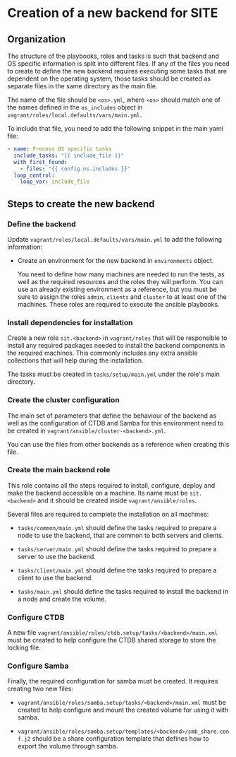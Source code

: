 # Creation of a new backend for SITE

## Organization

The structure of the playbooks, roles and tasks is such that backend and OS
specific information is split into different files. If any of the files you
need to create to define the new backend requires executing some tasks that
are dependent on the operating system, those tasks should be created as
separate files in the same directory as the main file.

The name of the file should be `<os>.yml`, where `<os>` should match one of the
names defined in the `os_includes` object in
`vagrant/roles/local.defaults/vars/main.yml`.

To include that file, you need to add the following snippet in the main yaml
file:

   ```yaml
   - name: Process OS specific tasks
     include_tasks: "{{ include_file }}"
     with_first_found:
       - files: "{{ config.os.includes }}"
     loop_control:
       loop_var: include_file
   ```

## Steps to create the new backend

### Define the backend

Update `vagrant/roles/local.defaults/vars/main.yml` to add the following
information:

  - Create an environment for the new backend in `environments` object.

    You need to define how many machines are needed to run the tests, as well
    as the required resources and the roles they will perform. You can use an
    already existing environment as a reference, but you must be sure to assign
    the roles `admin`, `clients` and `cluster` to at least one of the machines.
    These roles are required to execute the ansible playbooks.

### Install dependencies for installation

Create a new role `sit.<backend>` in `vagrant/roles` that will be responsible
to install any required packages needed to install the backend components in
the required machines. This commonly includes any extra ansible collections
that will help during the installation.

The tasks must be created in `tasks/setup/main.yml` under the role's main
directory.

### Create the cluster configuration

The main set of parameters that define the behaviour of the backend as well as
the configuration of CTDB and Samba for this environment need to be created in
`vagrant/ansible/cluster-<backend>.yml`.

You can use the files from other backends as a reference when creating this
file.

### Create the main backend role

This role contains all the steps required to install, configure, deploy and
make the backend accessible on a machine. Its name must be `sit.<backend>` and
it should be created inside `vagrant/ansible/roles`.

Several files are required to complete the installation on all machines:

  - `tasks/common/main.yml` should define the tasks required to prepare a node
    to use the backend, that are common to both servers and clients.

  - `tasks/server/main.yml` should define the tasks required to prepare a server
    to use the backend.

  - `tasks/client/main.yml` should define the tasks required to prepare a client
    to use the backend.

  - `tasks/main.yml` should define the tasks required to install the backend in
    a node and create the volume.

### Configure CTDB

A new file `vagrant/ansible/roles/ctdb.setup/tasks/<backend>/main.xml` must be
created to help configure the CTDB shared storage to store the locking file.

### Configure Samba

Finally, the required configuration for samba must be created. It requires
creating two new files:

  - `vagrant/ansible/roles/samba.setup/tasks/<backend>/main.xml` must be created
    to help configure and mount the created volume for using it with samba.

  - `vagrant/ansible/roles/samba.setup/templates/<backend>/smb_share.conf.j2`
    should be a share configuration template that defines how to export the
    volume through samba.
